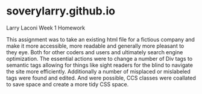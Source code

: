 # soverylarry.github.io

Larry Laconi Week 1 Homework

This assignment was to take an existing html file for a fictious company and make it more accessible, more readable and generally more pleasant to they eye. Both for other coders and users and ultimately search engine optimization. The essential actions were to change a number of Div tags to semantic tags allowing for things like sight readers for the blind to navigate the site more efficiently. Additionally a number of misplaced or mislabeled tags were found and edited. And were possible, CCS classes were coallated to save space and create a more tidy CSS space.

